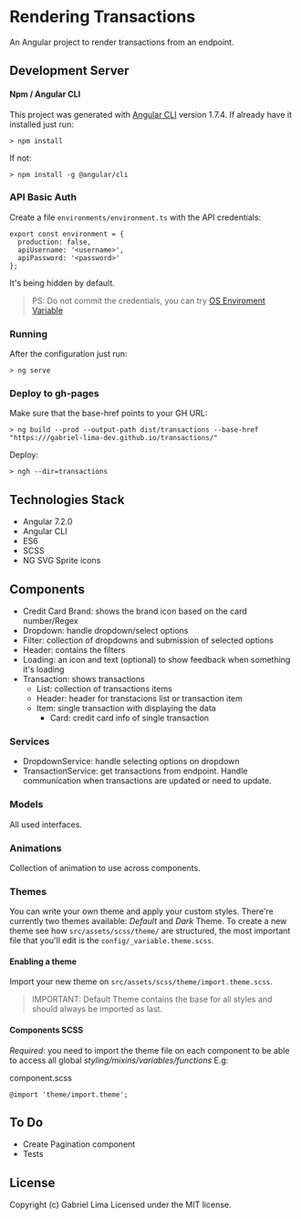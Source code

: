 # Rendering Transactions

An Angular project to render transactions from an endpoint.

## Development Server

#### Npm / Angular CLI

This project was generated with [Angular CLI](https://github.com/angular/angular-cli) version 1.7.4.
If already have it installed just run:

```
> npm install
```

If not:

```
> npm install -g @angular/cli
```

### API Basic Auth

Create a file `environments/environment.ts` with the API credentials:

```
export const environment = {
  production: false,
  apiUsername: '<username>',
  apiPassword: '<password>'
};
```

It's being hidden by default.

> PS: Do not commit the credentials, you can try [OS Enviroment Variable](https://medium.com/@natchiketa/angular-cli-and-os-environment-variables-4cfa3b849659)

### Running

After the configuration just run:

```
> ng serve
```

### Deploy to gh-pages

Make sure that the base-href points to your GH URL:

```
> ng build --prod --output-path dist/transactions --base-href "https:///gabriel-lima-dev.github.io/transactions/"
```

Deploy:

```
> ngh --dir=transactions
```

## Technologies Stack

- Angular 7.2.0
- Angular CLI
- ES6
- SCSS
- NG SVG Sprite icons

## Components

- Credit Card Brand: shows the brand icon based on the card number/Regex
- Dropdown: handle dropdown/select options
- Filter: collection of dropdowns and submission of selected options
- Header: contains the filters
- Loading: an icon and text (optional) to show feedback when something it's loading
- Transaction: shows transactions
  - List: collection of transactions items
  - Header: header for transtacions list or transaction item
  - Item: single transaction with displaying the data
    - Card: credit card info of single transaction

### Services

- DropdownService: handle selecting options on dropdown
- TransactionService: get transactions from endpoint. Handle communication when transactions are updated or need to update.

### Models

All used interfaces.

### Animations

Collection of animation to use across components.

### Themes

You can write your own theme and apply your custom styles. There're currently two themes available: _Default_ and _Dark_ Theme.
To create a new theme see how `src/assets/scss/theme/` are structured, the most important file that you'll edit is the `config/_variable.theme.scss`.

#### Enabling a theme

Import your new theme on `src/assets/scss/theme/import.theme.scss`.

> IMPORTANT: Default Theme contains the base for all styles and should always be imported as last.

#### Components SCSS

_Required_: you need to import the theme file on each component to be able to access all global _styling/mixins/variables/functions_ E.g:

component.scss

```
@import 'theme/import.theme';
```

## To Do

- Create Pagination component
- Tests

## License

Copyright (c) Gabriel Lima Licensed under the MIT license.

